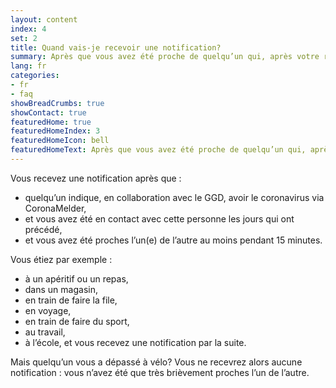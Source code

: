 ```yaml
---
layout: content
index: 4
set: 2
title: Quand vais-je recevoir une notification?
summary: Après que vous avez été proche de quelqu’un qui, après votre rencontre, fait le test et a le coronavirus.
lang: fr
categories:
- fr
- faq
showBreadCrumbs: true
showContact: true
featuredHome: true
featuredHomeIndex: 3
featuredHomeIcon: bell
featuredHomeText: Après que vous avez été proche de quelqu’un qui, après votre rencontre, fait le test et a le coronavirus.
---
```


Vous recevez une notification après que :
* quelqu’un indique, en collaboration avec le GGD, avoir le coronavirus via CoronaMelder,
* et vous avez été en contact avec cette personne les jours qui ont précédé,
* et vous avez été proches l’un(e) de l’autre au moins pendant 15 minutes.

Vous étiez par exemple :
- à un apéritif ou un repas,
- dans un magasin,
- en train de faire la file,
- en voyage,
- en train de faire du sport,
- au travail,
- à l’école,
et vous recevez une notification par la suite.

Mais quelqu’un vous a dépassé à vélo? Vous ne recevrez alors aucune notification : vous n’avez été que très brièvement proches l’un de l’autre.
